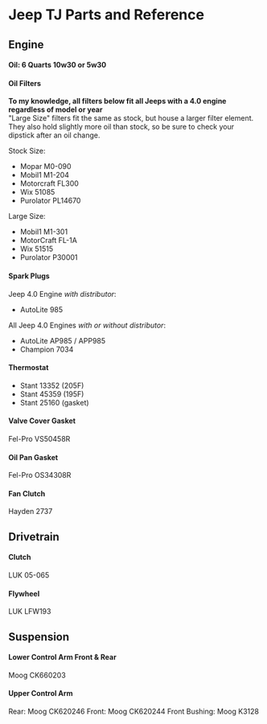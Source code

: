 # Jeep TJ Parts and Reference

## Engine
#### Oil: 6 Quarts 10w30 or 5w30
#### Oil Filters
**To my knowledge, all filters below fit all Jeeps with a 4.0 engine regardless of model or year**<br/>
"Large Size" filters fit the same as stock, but house a larger filter element. They also hold slightly more oil than stock, so be sure to check your dipstick after an oil change.

Stock Size:
* Mopar M0-090
* Mobil1 M1-204
* Motorcraft FL300
* Wix 51085
* Purolator PL14670

Large Size:
* Mobil1 M1-301
* MotorCraft FL-1A
* Wix 51515
* Purolator P30001

#### Spark Plugs
Jeep 4.0 Engine *with distributor*:
* AutoLite 985

All Jeep 4.0 Engines *with or without distributor*:
* AutoLite AP985 / APP985
* Champion 7034

#### Thermostat
* Stant 13352 (205F)
* Stant 45359 (195F)
* Stant 25160 (gasket)

#### Valve Cover Gasket
Fel-Pro VS50458R

#### Oil Pan Gasket
Fel-Pro OS34308R

#### Fan Clutch
Hayden 2737

## Drivetrain

#### Clutch
LUK 05-065

#### Flywheel
LUK LFW193

## Suspension

#### Lower Control Arm Front & Rear
Moog CK660203

#### Upper Control Arm
Rear: Moog CK620246
Front: Moog CK620244 
Front Bushing: Moog K3128

